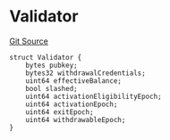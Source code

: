 # Validator
[Git Source](https://github.com/lidofinance/community-staking-module/blob/49f6937ff74cffecb74206f771c12be0e9e28448/src/lib/Types.sol)


```solidity
struct Validator {
    bytes pubkey;
    bytes32 withdrawalCredentials;
    uint64 effectiveBalance;
    bool slashed;
    uint64 activationEligibilityEpoch;
    uint64 activationEpoch;
    uint64 exitEpoch;
    uint64 withdrawableEpoch;
}
```

